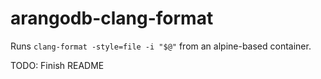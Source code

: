 # arangodb-clang-format

Runs `clang-format -style=file -i "$@"` from an alpine-based container. 

TODO: Finish README